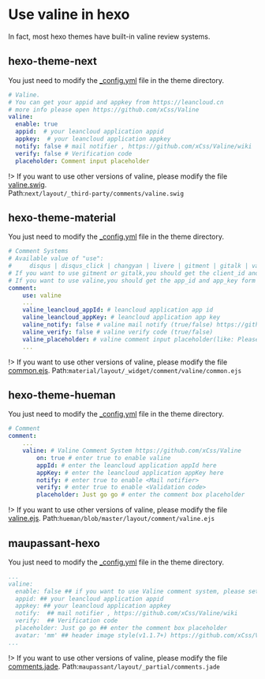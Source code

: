 # Use valine in hexo

In fact, most hexo themes have built-in valine review systems.

## hexo-theme-next

You just need to modify the [_config.yml](https://github.com/iissnan/hexo-theme-next/blob/master/_config.yml#369) file in the theme directory.
```yml
# Valine.
# You can get your appid and appkey from https://leancloud.cn
# more info please open https://github.com/xCss/Valine
valine:
  enable: true 
  appid:  # your leancloud application appid
  appkey:  # your leancloud application appkey
  notify: false # mail notifier , https://github.com/xCss/Valine/wiki
  verify: false # Verification code
  placeholder: Comment input placeholder
```
!> If you want to use other versions of valine, please modify the file [valine.swig](https://github.com/iissnan/hexo-theme-next/blob/master/layout/_third-party/comments/valine.swig).  
Path:`next/layout/_third-party/comments/valine.swig`

## hexo-theme-material
You just need to modify the [_config.yml](https://github.com/viosey/hexo-theme-material/blob/canary/_config.template.yml#L222) file in the theme directory.
```yml
# Comment Systems
# Available value of "use":
#     disqus | disqus_click | changyan | livere | gitment | gitalk | valine
# If you want to use gitment or gitalk,you should get the client_id and client_secret form https://github.com/settings/applications/new
# If you want to use valine,you should get the app_id and app_key form https://leancloud.cn ,more setting please see https://github.com/xCss/Valine
comment:
    use: valine
    ...
    valine_leancloud_appId: # leancloud application app id
    valine_leancloud_appKey: # leancloud application app key
    valine_notify: false # valine mail notify (true/false) https://github.com/xCss/Valine/wiki
    valine_verify: false # valine verify code (true/false)
    valine_placeholder: # valine comment input placeholder(like: Please leave your footprints )
    ...
```
!> If you want to use other versions of valine, please modify the file [common.ejs](https://github.com/viosey/hexo-theme-material/blob/canary/layout/_widget/comment/valine/common.ejs).
Path:`material/layout/_widget/comment/valine/common.ejs`

## hexo-theme-hueman

You just need to modify the [_config.yml](https://github.com/ppoffice/hexo-theme-hueman/blob/master/_config.yml.example#L42) file in the theme directory.
```yml
# Comment
comment:
    ...
    valine: # Valine Comment System https://github.com/xCss/Valine
        on: true # enter true to enable valine
        appId: # enter the leancloud application appId here
        appKey: # enter the leancloud application appKey here
        notify: # enter true to enable <Mail notifier> 
        verify: # enter true to enable <Validation code>
        placeholder: Just go go # enter the comment box placeholder
```
!> If you want to use other versions of valine, please modify the file [valine.ejs](https://github.com/ppoffice/hexo-theme-hueman/blob/master/layout/comment/valine.ejs).
Path:`hueman/blob/master/layout/comment/valine.ejs`

## maupassant-hexo
You just need to modify the [_config.yml](https://github.com/tufu9441/maupassant-hexo/pull/331/files) file in the theme directory.
```yml
...
valine:
  enable: false ## if you want to use Valine comment system, please set the value to true
  appid: ## your leancloud application appid
  appkey: ## your leancloud application appkey
  notify:  ## mail notifier , https://github.com/xCss/Valine/wiki
  verify:  ## Verification code
  placeholder: Just go go ## enter the comment box placeholder
  avatar: 'mm' ## header image style(v1.1.7+) https://github.com/xCss/Valine/wiki
...
```
!> If you want to use other versions of valine, please modify the file [comments.jade](https://github.com/tufu9441/maupassant-hexo/blob/master/layout/_partial/comments.jade).
Path:`maupassant/layout/_partial/comments.jade`

